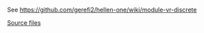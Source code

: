 See https://github.com/gerefi2/hellen-one/wiki/module-vr-discrete

[Source files](../../kicad/modules/hellen1-vr-discrete)